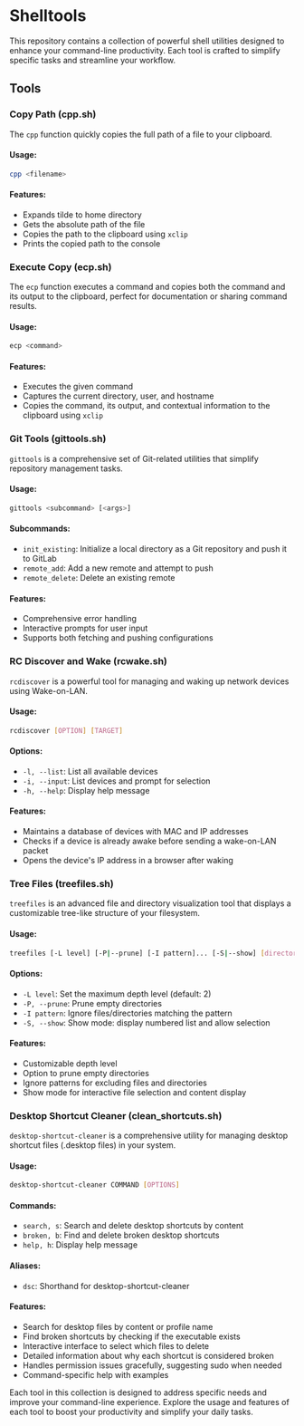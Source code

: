 # Shelltools

This repository contains a collection of powerful shell utilities designed to enhance your command-line productivity. Each tool is crafted to simplify specific tasks and streamline your workflow.

## Tools

### Copy Path (cpp.sh)

The `cpp` function quickly copies the full path of a file to your clipboard.

#### Usage:
```bash
cpp <filename>
```

#### Features:
- Expands tilde to home directory
- Gets the absolute path of the file
- Copies the path to the clipboard using `xclip`
- Prints the copied path to the console

### Execute Copy (ecp.sh)

The `ecp` function executes a command and copies both the command and its output to the clipboard, perfect for documentation or sharing command results.

#### Usage:
```bash
ecp <command>
```

#### Features:
- Executes the given command
- Captures the current directory, user, and hostname
- Copies the command, its output, and contextual information to the clipboard using `xclip`

### Git Tools (gittools.sh)

`gittools` is a comprehensive set of Git-related utilities that simplify repository management tasks.

#### Usage:
```bash
gittools <subcommand> [<args>]
```

#### Subcommands:
- `init_existing`: Initialize a local directory as a Git repository and push it to GitLab
- `remote_add`: Add a new remote and attempt to push
- `remote_delete`: Delete an existing remote

#### Features:
- Comprehensive error handling
- Interactive prompts for user input
- Supports both fetching and pushing configurations

### RC Discover and Wake (rcwake.sh)

`rcdiscover` is a powerful tool for managing and waking up network devices using Wake-on-LAN.

#### Usage:
```bash
rcdiscover [OPTION] [TARGET]
```

#### Options:
- `-l, --list`: List all available devices
- `-i, --input`: List devices and prompt for selection
- `-h, --help`: Display help message

#### Features:
- Maintains a database of devices with MAC and IP addresses
- Checks if a device is already awake before sending a wake-on-LAN packet
- Opens the device's IP address in a browser after waking

### Tree Files (treefiles.sh)

`treefiles` is an advanced file and directory visualization tool that displays a customizable tree-like structure of your filesystem.

#### Usage:
```bash
treefiles [-L level] [-P|--prune] [-I pattern]... [-S|--show] [directory]
```

#### Options:
- `-L level`: Set the maximum depth level (default: 2)
- `-P, --prune`: Prune empty directories
- `-I pattern`: Ignore files/directories matching the pattern
- `-S, --show`: Show mode: display numbered list and allow selection

#### Features:
- Customizable depth level
- Option to prune empty directories
- Ignore patterns for excluding files and directories
- Show mode for interactive file selection and content display

### Desktop Shortcut Cleaner (clean_shortcuts.sh)

`desktop-shortcut-cleaner` is a comprehensive utility for managing desktop shortcut files (.desktop files) in your system.

#### Usage:
```bash
desktop-shortcut-cleaner COMMAND [OPTIONS]
```

#### Commands:
- `search, s`: Search and delete desktop shortcuts by content
- `broken, b`: Find and delete broken desktop shortcuts
- `help, h`: Display help message

#### Aliases:
- `dsc`: Shorthand for desktop-shortcut-cleaner

#### Features:
- Search for desktop files by content or profile name
- Find broken shortcuts by checking if the executable exists
- Interactive interface to select which files to delete
- Detailed information about why each shortcut is considered broken
- Handles permission issues gracefully, suggesting sudo when needed
- Command-specific help with examples

Each tool in this collection is designed to address specific needs and improve your command-line experience. Explore the usage and features of each tool to boost your productivity and simplify your daily tasks.
